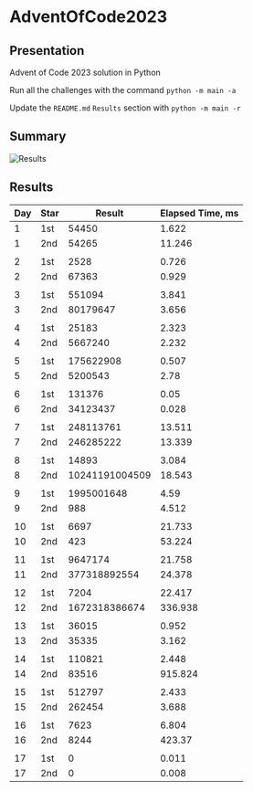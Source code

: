 # AdventOfCode2023

## Presentation

Advent of Code 2023 solution in Python

Run all the challenges with the command `python -m main -a`

Update the `README.md` `Results` section with `python -m main -r`

## Summary
![Results](https://github.com/clementgbcn/AdventOfCode2023/actions/workflows/check_results.yml/badge.svg)


## Results
|   Day | Star   |         Result |   Elapsed Time, ms |
|-------|--------|----------------|--------------------|
|     1 | 1st    |          54450 |              1.622 |
|     1 | 2nd    |          54265 |             11.246 |
|       |        |                |                    |
|     2 | 1st    |           2528 |              0.726 |
|     2 | 2nd    |          67363 |              0.929 |
|       |        |                |                    |
|     3 | 1st    |         551094 |              3.841 |
|     3 | 2nd    |       80179647 |              3.656 |
|       |        |                |                    |
|     4 | 1st    |          25183 |              2.323 |
|     4 | 2nd    |        5667240 |              2.232 |
|       |        |                |                    |
|     5 | 1st    |      175622908 |              0.507 |
|     5 | 2nd    |        5200543 |              2.78  |
|       |        |                |                    |
|     6 | 1st    |         131376 |              0.05  |
|     6 | 2nd    |       34123437 |              0.028 |
|       |        |                |                    |
|     7 | 1st    |      248113761 |             13.511 |
|     7 | 2nd    |      246285222 |             13.339 |
|       |        |                |                    |
|     8 | 1st    |          14893 |              3.084 |
|     8 | 2nd    | 10241191004509 |             18.543 |
|       |        |                |                    |
|     9 | 1st    |     1995001648 |              4.59  |
|     9 | 2nd    |            988 |              4.512 |
|       |        |                |                    |
|    10 | 1st    |           6697 |             21.733 |
|    10 | 2nd    |            423 |             53.224 |
|       |        |                |                    |
|    11 | 1st    |        9647174 |             21.758 |
|    11 | 2nd    |   377318892554 |             24.378 |
|       |        |                |                    |
|    12 | 1st    |           7204 |             22.417 |
|    12 | 2nd    |  1672318386674 |            336.938 |
|       |        |                |                    |
|    13 | 1st    |          36015 |              0.952 |
|    13 | 2nd    |          35335 |              3.162 |
|       |        |                |                    |
|    14 | 1st    |         110821 |              2.448 |
|    14 | 2nd    |          83516 |            915.824 |
|       |        |                |                    |
|    15 | 1st    |         512797 |              2.433 |
|    15 | 2nd    |         262454 |              3.688 |
|       |        |                |                    |
|    16 | 1st    |           7623 |              6.804 |
|    16 | 2nd    |           8244 |            423.37  |
|       |        |                |                    |
|    17 | 1st    |              0 |              0.011 |
|    17 | 2nd    |              0 |              0.008 |
